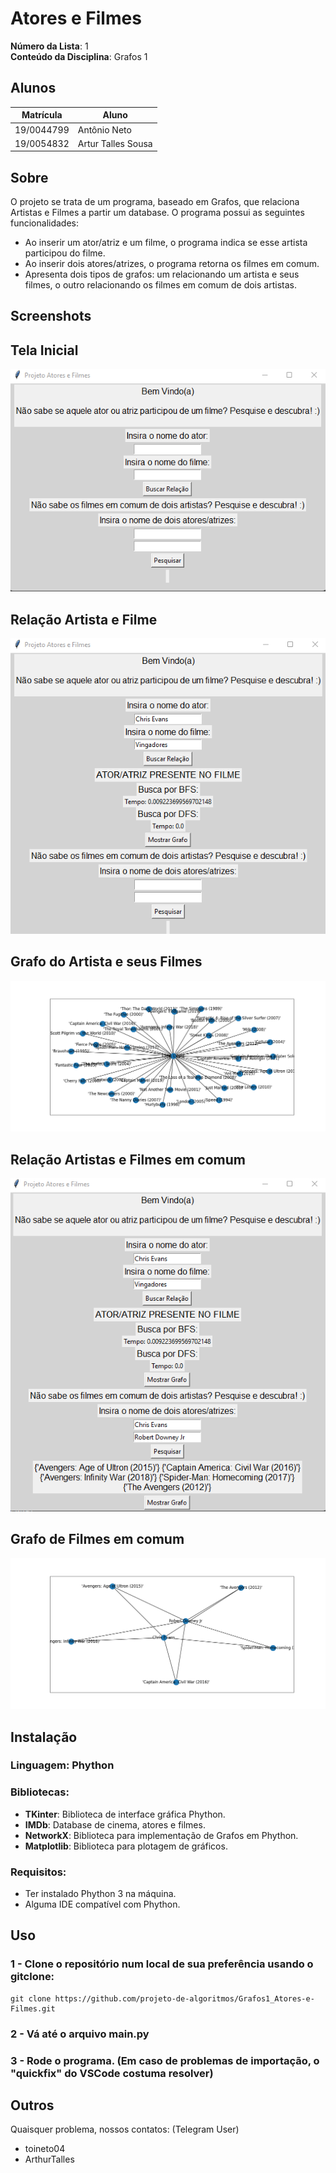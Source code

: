 # Atores e Filmes

**Número da Lista**: 1<br>
**Conteúdo da Disciplina**: Grafos 1<br>

## Alunos
|Matrícula | Aluno |
| -- | -- |
| 19/0044799  |  Antônio Neto |
| 19/0054832  |  Artur Talles Sousa |

## Sobre 
O projeto se trata de um programa, baseado em Grafos, que relaciona Artistas e Filmes a partir um database. O programa possui as seguintes funcionalidades:
* Ao inserir um ator/atriz e um filme, o programa indica se esse artista participou do filme.
* Ao inserir dois atores/atrizes, o programa retorna os filmes em comum.
* Apresenta dois tipos de grafos: um relacionando um artista e seus filmes, o outro relacionando os filmes em comum de dois artistas.

## Screenshots
## Tela Inicial
![Screen_shot](./imgs/TelaInicial.png)

## Relação Artista e Filme 
![Screen_shot](./imgs/Funcionalidade1.png)

## Grafo do Artista e seus Filmes
![Screen_shot](./imgs/Grafo1.png)

## Relação Artistas e Filmes em comum
![Screen_shot](./imgs/Funcionalidade2.png)

## Grafo de Filmes em comum
![Screen_shot](./imgs/Grafo2.png)

## Instalação 
### **Linguagem**: Phython<br>
### **Bibliotecas**: 
* **TKinter**: Biblioteca de interface gráfica Phython.
* **IMDb**: Database de cinema, atores e filmes.
* **NetworkX**: Biblioteca para implementação de Grafos em Phython.
* **Matplotlib**: Biblioteca para plotagem de gráficos.

### **Requisitos**:
* Ter instalado Phython 3 na máquina.
* Alguma IDE compatível com Phython.

## Uso 
### **1** - Clone o repositório num local de sua preferência usando o gitclone:
```
git clone https://github.com/projeto-de-algoritmos/Grafos1_Atores-e-Filmes.git
```
### **2** - Vá até o arquivo main.py

### **3** - Rode o programa. (Em caso de problemas de importação, o "quickfix" do VSCode costuma resolver)

## Outros 
Quaisquer problema, nossos contatos: (Telegram User)
* toineto04
* ArthurTalles 




